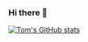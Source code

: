 ### Hi there 👋
[![Tom's GitHub stats](https://github-readme-stats.vercel.app/api?username=thomasread99)](https://github.com/thomasread99/github-readme-stats)
<!--
**thomasread99/thomasread99** is a ✨ _special_ ✨ repository because its `README.md` (this file) appears on your GitHub profile.

Here are some ideas to get you started:

- 🔭 I’m currently working on ...
- 🌱 I’m currently learning ...
- 👯 I’m looking to collaborate on ...
- 🤔 I’m looking for help with ...
- 💬 Ask me about ...
- 📫 How to reach me: ...
- 😄 Pronouns: ...
- ⚡ Fun fact: ...
-->
